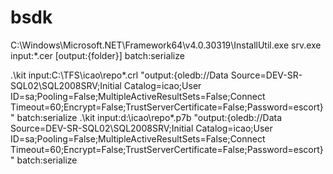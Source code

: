 # bsdk
C:\Windows\Microsoft.NET\Framework64\v4.0.30319\InstallUtil.exe srv.exe
input:*.cer [output:{folder}] batch:serialize

.\kit input:C:\TFS\icao\repo\*.crl "output:{oledb://Data Source=DEV-SR-SQL02\SQL2008SRV;Initial Catalog=icao;User ID=sa;Pooling=False;MultipleActiveResultSets=False;Connect Timeout=60;Encrypt=False;TrustServerCertificate=False;Password=escort}" batch:serialize
.\kit input:d:\icao\repo\*.p7b "output:{oledb://Data Source=DEV-SR-SQL02\SQL2008SRV;Initial Catalog=icao;User ID=sa;Pooling=False;MultipleActiveResultSets=False;Connect Timeout=60;Encrypt=False;TrustServerCertificate=False;Password=escort}" batch:serialize